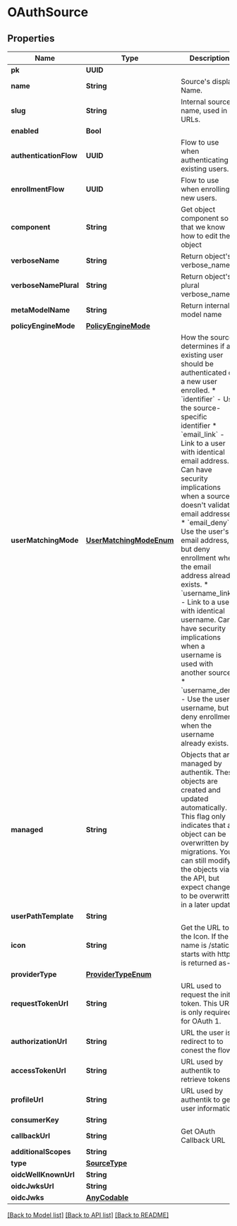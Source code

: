 # OAuthSource

## Properties
Name | Type | Description | Notes
------------ | ------------- | ------------- | -------------
**pk** | **UUID** |  | [readonly] 
**name** | **String** | Source&#39;s display Name. | 
**slug** | **String** | Internal source name, used in URLs. | 
**enabled** | **Bool** |  | [optional] 
**authenticationFlow** | **UUID** | Flow to use when authenticating existing users. | [optional] 
**enrollmentFlow** | **UUID** | Flow to use when enrolling new users. | [optional] 
**component** | **String** | Get object component so that we know how to edit the object | [readonly] 
**verboseName** | **String** | Return object&#39;s verbose_name | [readonly] 
**verboseNamePlural** | **String** | Return object&#39;s plural verbose_name | [readonly] 
**metaModelName** | **String** | Return internal model name | [readonly] 
**policyEngineMode** | [**PolicyEngineMode**](PolicyEngineMode.md) |  | [optional] 
**userMatchingMode** | [**UserMatchingModeEnum**](UserMatchingModeEnum.md) | How the source determines if an existing user should be authenticated or a new user enrolled.  * &#x60;identifier&#x60; - Use the source-specific identifier * &#x60;email_link&#x60; - Link to a user with identical email address. Can have security implications when a source doesn&#39;t validate email addresses. * &#x60;email_deny&#x60; - Use the user&#39;s email address, but deny enrollment when the email address already exists. * &#x60;username_link&#x60; - Link to a user with identical username. Can have security implications when a username is used with another source. * &#x60;username_deny&#x60; - Use the user&#39;s username, but deny enrollment when the username already exists. | [optional] 
**managed** | **String** | Objects that are managed by authentik. These objects are created and updated automatically. This flag only indicates that an object can be overwritten by migrations. You can still modify the objects via the API, but expect changes to be overwritten in a later update. | [readonly] 
**userPathTemplate** | **String** |  | [optional] 
**icon** | **String** | Get the URL to the Icon. If the name is /static or starts with http it is returned as-is | [readonly] 
**providerType** | [**ProviderTypeEnum**](ProviderTypeEnum.md) |  | 
**requestTokenUrl** | **String** | URL used to request the initial token. This URL is only required for OAuth 1. | [optional] 
**authorizationUrl** | **String** | URL the user is redirect to to conest the flow. | [optional] 
**accessTokenUrl** | **String** | URL used by authentik to retrieve tokens. | [optional] 
**profileUrl** | **String** | URL used by authentik to get user information. | [optional] 
**consumerKey** | **String** |  | 
**callbackUrl** | **String** | Get OAuth Callback URL | [readonly] 
**additionalScopes** | **String** |  | [optional] 
**type** | [**SourceType**](SourceType.md) |  | [readonly] 
**oidcWellKnownUrl** | **String** |  | [optional] 
**oidcJwksUrl** | **String** |  | [optional] 
**oidcJwks** | [**AnyCodable**](.md) |  | [optional] 

[[Back to Model list]](../README.md#documentation-for-models) [[Back to API list]](../README.md#documentation-for-api-endpoints) [[Back to README]](../README.md)


